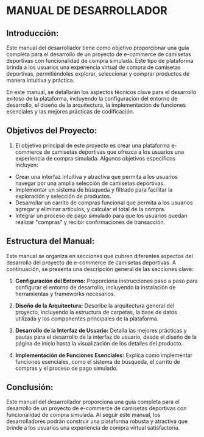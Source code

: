# MANUAL DE DESARROLLADOR

## Introducción:

Este manual del desarrollador tiene como objetivo proporcionar una guía completa para el desarrollo de un proyecto de e-commerce de camisetas deportivas con funcionalidad de compra simulada. Este tipo de plataforma brinda a los usuarios una experiencia virtual de compra de camisetas deportivas, permitiéndoles explorar, seleccionar y comprar productos de manera intuitiva y práctica.

En este manual, se detallarán los aspectos técnicos clave para el desarrollo exitoso de la plataforma, incluyendo la configuración del entorno de desarrollo, el diseño de la arquitectura, la implementación de funciones esenciales y las mejores prácticas de codificación.

## Objetivos del Proyecto:

1. El objetivo principal de este proyecto es crear una plataforma e-commerce de camisetas deportivas que ofrezca a los usuarios una experiencia de compra simulada. Algunos objetivos específicos incluyen:

- Crear una interfaz intuitiva y atractiva que permita a los usuarios navegar por una amplia selección de camisetas deportivas.
- Implementar un sistema de búsqueda y filtrado para facilitar la exploración y selección de productos.
- Desarrollar un carrito de compras funcional que permita a los usuarios agregar y eliminar artículos, y calcular el total de la compra.
- Integrar un proceso de pago simulado para que los usuarios puedan realizar "compras" y recibir confirmaciones de transacción.

## Estructura del Manual:

Este manual se organiza en secciones que cubren diferentes aspectos del desarrollo del proyecto de e-commerce de camisetas deportivas. A continuación, se presenta una descripción general de las secciones clave:

1. **Configuración del Entorno:** Proporciona instrucciones paso a paso para configurar el entorno de desarrollo, incluyendo la instalación de herramientas y frameworks necesarios.

2. **Diseño de la Arquitectura:** Describe la arquitectura general del proyecto, incluyendo la estructura de carpetas, la base de datos utilizada y los componentes principales de la plataforma.

3. **Desarrollo de la Interfaz de Usuario:** Detalla las mejores prácticas y pautas para el desarrollo de la interfaz de usuario, desde el diseño de la página de inicio hasta la visualización de los detalles del producto.

4. **Implementación de Funciones Esenciales:** Explica cómo implementar funciones esenciales, como el sistema de búsqueda, el carrito de compras y el proceso de pago simulado.

## Conclusión:

Este manual del desarrollador proporciona una guía completa para el desarrollo de un proyecto de e-commerce de camisetas deportivas con funcionalidad de compra simulada. Al seguir este manual, los desarrolladores podrán construir una plataforma robusta y atractiva que brinde a los usuarios una experiencia de compra virtual satisfactoria.
